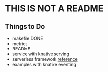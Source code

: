 # THIS IS NOT A README

## Things to Do
* makefile DONE
* metrics
* README
* service with knative serving
* serverless framework
    [reference](https://www.serverless.com/framework/docs/providers/knative/)
* examples with knative eventing